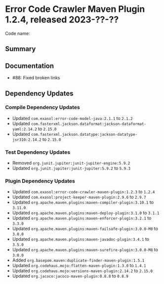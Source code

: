 # Error Code Crawler Maven Plugin 1.2.4, released 2023-??-??

Code name:

## Summary

## Documentation

* #88: Fixed broken links

## Dependency Updates

### Compile Dependency Updates

* Updated `com.exasol:error-code-model-java:2.1.1` to `2.1.2`
* Updated `com.fasterxml.jackson.dataformat:jackson-dataformat-yaml:2.14.2` to `2.15.0`
* Updated `com.fasterxml.jackson.datatype:jackson-datatype-jsr310:2.14.2` to `2.15.0`

### Test Dependency Updates

* Removed `org.junit.jupiter:junit-jupiter-engine:5.9.2`
* Updated `org.junit.jupiter:junit-jupiter:5.9.2` to `5.9.3`

### Plugin Dependency Updates

* Updated `com.exasol:error-code-crawler-maven-plugin:1.2.3` to `1.2.4`
* Updated `com.exasol:project-keeper-maven-plugin:2.9.6` to `2.9.7`
* Updated `org.apache.maven.plugins:maven-compiler-plugin:3.10.1` to `3.11.0`
* Updated `org.apache.maven.plugins:maven-deploy-plugin:3.1.0` to `3.1.1`
* Updated `org.apache.maven.plugins:maven-enforcer-plugin:3.2.1` to `3.3.0`
* Updated `org.apache.maven.plugins:maven-failsafe-plugin:3.0.0-M8` to `3.0.0`
* Updated `org.apache.maven.plugins:maven-javadoc-plugin:3.4.1` to `3.5.0`
* Updated `org.apache.maven.plugins:maven-surefire-plugin:3.0.0-M8` to `3.0.0`
* Added `org.basepom.maven:duplicate-finder-maven-plugin:1.5.1`
* Updated `org.codehaus.mojo:flatten-maven-plugin:1.3.0` to `1.4.1`
* Updated `org.codehaus.mojo:versions-maven-plugin:2.14.2` to `2.15.0`
* Updated `org.jacoco:jacoco-maven-plugin:0.8.8` to `0.8.9`
